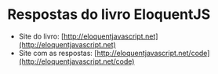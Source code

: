 # Respostas do livro EloquentJS
- Site do livro: [http://eloquentjavascript.net](http://eloquentjavascript.net)
- Site com as respostas: [http://eloquentjavascript.net/code](http://eloquentjavascript.net/code)


